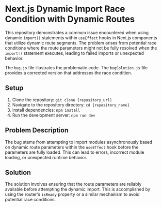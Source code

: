 # Next.js Dynamic Import Race Condition with Dynamic Routes

This repository demonstrates a common issue encountered when using dynamic `import()` statements within `useEffect` hooks in Next.js components that utilize dynamic route segments.  The problem arises from potential race conditions where the route parameters might not be fully resolved when the `import()` statement executes, leading to failed imports or unexpected behavior.

The `bug.js` file illustrates the problematic code.  The `bugSolution.js` file provides a corrected version that addresses the race condition.

## Setup

1. Clone the repository:
   `git clone [repository_url]`
2. Navigate to the repository directory:
   `cd [repository_name]`
3. Install dependencies:
   `npm install`
4. Run the development server:
   `npm run dev`

## Problem Description

The bug stems from attempting to import modules asynchronously based on dynamic route parameters within the `useEffect` hook before the parameters are fully loaded.  This can lead to errors, incorrect module loading, or unexpected runtime behavior.

## Solution

The solution involves ensuring that the route parameters are reliably available before attempting the dynamic import.  This is accomplished by using the router's `isReady` property or a similar mechanism to avoid potential race conditions.